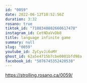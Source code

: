 ```yaml
---
id: "0059"
date: 2022-06-12T10:52:56Z
duration: 3:32
rosano: true
tiktok_id: "7108340802660617478"
instagram_id: CetNDaVvDb8
title: language infinite game
summary: null
slug: "0059"
youtube_id: ZyCyvJi6oMY
ghost_id: 62a5e4715b7cbe0001bfd98a
facebook_id: "5076745352420538"
---
```

https://strolling.rosano.ca/0059/
